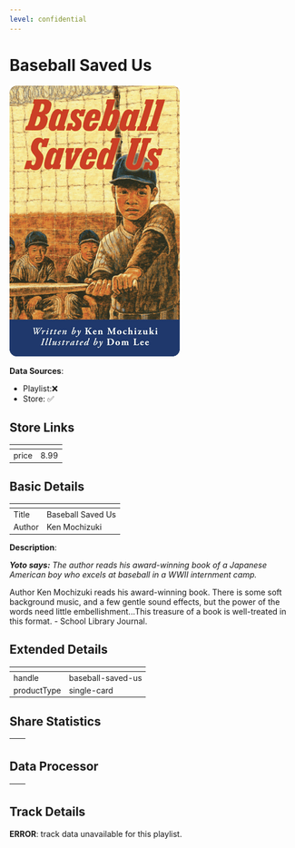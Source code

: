 ```yaml
---
level: confidential
---
```

# Baseball Saved Us

![card_[dXJtb].png](../../img/cards/card_[dXJtb].png)

**Data Sources**: 

- Playlist:❌
- Store: ✅


## Store Links

| <!-- --> | <!-- --> |
| - | - |
| price | 8.99 |


## Basic Details

| <!-- --> | <!-- --> |
| - | - |
| Title | Baseball Saved Us |
| Author | Ken Mochizuki |

**Description**:

_**Yoto says:** The author reads his award-winning book of a Japanese American boy who excels at baseball in a WWII internment camp._

Author Ken Mochizuki reads his award-winning book. There is some soft background music, and a few gentle sound effects, but the power of the words need little embellishment...This treasure of a book is well-treated in this format. - School Library Journal.


## Extended Details

| <!-- --> | <!-- --> |
| - | - |
| handle | baseball-saved-us |
| productType | single-card |


## Share Statistics

| <!-- --> | <!-- --> |
| - | - |


## Data Processor

| <!-- --> | <!-- --> |
| - | - |


## Track Details

**ERROR**: track data unavailable for this playlist.
